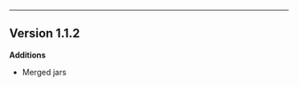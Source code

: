 ------------------------------------------------------
Version 1.1.2
------------------------------------------------------
**Additions**
- Merged jars